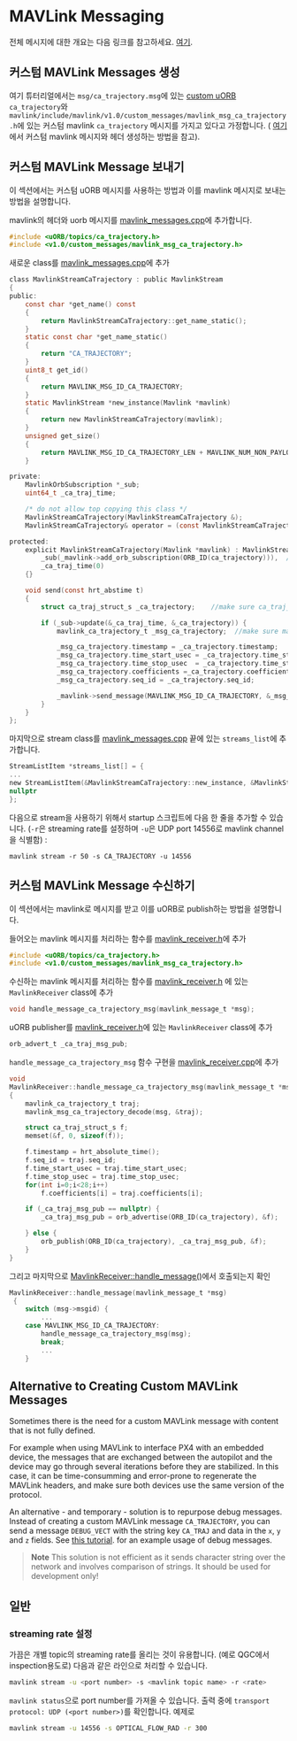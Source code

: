 # MAVLink Messaging
전체 메시지에 대한 개요는 다음 링크를 참고하세요. [여기](http://mavlink.org/messages/common).
## 커스텀 MAVLink Messages 생성
여기 튜터리얼에서는 `msg/ca_trajectory.msg`에 있는 [custom uORB](../middleware/uorb.md) `ca_trajectory`와 `mavlink/include/mavlink/v1.0/custom_messages/mavlink_msg_ca_trajectory.h`에 있는 커스텀 mavlink `ca_trajectory` 메시지를 가지고 있다고 가정합니다. (
[여기](http://qgroundcontrol.org/mavlink/create_new_mavlink_message)에서 커스텀 mavlink 메시지와 헤더 생성하는 방법을 참고).

## 커스텀 MAVLink Message 보내기
이 섹션에서는 커스텀 uORB 메시지를 사용하는 방법과 이를 mavlink 메시지로 보내는 방법을 설명합니다.

mavlink의 헤더와 uorb 메시지를 [mavlink_messages.cpp](https://github.com/PX4/Firmware/blob/master/src/modules/mavlink/mavlink_messages.cpp)에 추가합니다.

```C
#include <uORB/topics/ca_trajectory.h>
#include <v1.0/custom_messages/mavlink_msg_ca_trajectory.h>
```

새로운 class를 [mavlink_messages.cpp](https://github.com/PX4/Firmware/blob/master/src/modules/mavlink/mavlink_messages.cpp#L2193)에 추가

```C
class MavlinkStreamCaTrajectory : public MavlinkStream
{
public:
    const char *get_name() const
	{
		return MavlinkStreamCaTrajectory::get_name_static();
	}
	static const char *get_name_static()
	{
		return "CA_TRAJECTORY";
	}
	uint8_t get_id()
	{
		return MAVLINK_MSG_ID_CA_TRAJECTORY;
	}
	static MavlinkStream *new_instance(Mavlink *mavlink)
	{
		return new MavlinkStreamCaTrajectory(mavlink);
	}
	unsigned get_size()
	{
		return MAVLINK_MSG_ID_CA_TRAJECTORY_LEN + MAVLINK_NUM_NON_PAYLOAD_BYTES;
	}

private:
	MavlinkOrbSubscription *_sub;
	uint64_t _ca_traj_time;

	/* do not allow top copying this class */
	MavlinkStreamCaTrajectory(MavlinkStreamCaTrajectory &);
	MavlinkStreamCaTrajectory& operator = (const MavlinkStreamCaTrajectory &);

protected:
	explicit MavlinkStreamCaTrajectory(Mavlink *mavlink) : MavlinkStream(mavlink),
		_sub(_mavlink->add_orb_subscription(ORB_ID(ca_trajectory))),  // make sure you enter the name of your uORB topic here
		_ca_traj_time(0)
	{}

	void send(const hrt_abstime t)
	{
		struct ca_traj_struct_s _ca_trajectory;    //make sure ca_traj_struct_s is the definition of your uORB topic

		if (_sub->update(&_ca_traj_time, &_ca_trajectory)) {
			mavlink_ca_trajectory_t _msg_ca_trajectory;  //make sure mavlink_ca_trajectory_t is the definition of your custom mavlink message

			_msg_ca_trajectory.timestamp = _ca_trajectory.timestamp;
			_msg_ca_trajectory.time_start_usec = _ca_trajectory.time_start_usec;
			_msg_ca_trajectory.time_stop_usec  = _ca_trajectory.time_stop_usec;
			_msg_ca_trajectory.coefficients =_ca_trajectory.coefficients;
			_msg_ca_trajectory.seq_id = _ca_trajectory.seq_id;

			_mavlink->send_message(MAVLINK_MSG_ID_CA_TRAJECTORY, &_msg_ca_trajectory);
		}
	}
};
```

마지막으로 stream class를 [mavlink_messages.cpp](https://github.com/PX4/Firmware/blob/master/src/modules/mavlink/mavlink_messages.cpp) 끝에 있는 `streams_list`에 추가합니다.

```C
StreamListItem *streams_list[] = {
...
new StreamListItem(&MavlinkStreamCaTrajectory::new_instance, &MavlinkStreamCaTrajectory::get_name_static),
nullptr
};
```

다음으로 stream을 사용하기 위해서 startup 스크립트에 다음 한 줄을 추가할 수 있습니다. (`-r`은 streaming rate를 설정하며 `-u`은 UDP port 14556로 mavlink channel을 식별함) :

```
mavlink stream -r 50 -s CA_TRAJECTORY -u 14556
```


## 커스텀 MAVLink Message 수신하기
이 섹션에서는 mavlink로 메시지를 받고 이를 uORB로 publish하는 방법을 설명합니다.

들어오는 mavlink 메시지를 처리하는 함수를 [mavlink_receiver.h](https://github.com/PX4/Firmware/blob/master/src/modules/mavlink/mavlink_receiver.h#L77)에 추가

```C
#include <uORB/topics/ca_trajectory.h>
#include <v1.0/custom_messages/mavlink_msg_ca_trajectory.h>
```

수신하는 mavlink 메시지를 처리하는 함수를 [mavlink_receiver.h](https://github.com/PX4/Firmware/blob/master/src/modules/mavlink/mavlink_receiver.h#L140)
에 있는 `MavlinkReceiver` class에 추가

```C
void handle_message_ca_trajectory_msg(mavlink_message_t *msg);
```
uORB publisher를 [mavlink_receiver.h](https://github.com/PX4/Firmware/blob/master/src/modules/mavlink/mavlink_receiver.h#L195)에 있는 `MavlinkReceiver` class에 추가

```C
orb_advert_t _ca_traj_msg_pub;
```

`handle_message_ca_trajectory_msg` 함수 구현을 [mavlink_receiver.cpp](https://github.com/PX4/Firmware/blob/master/src/modules/mavlink/mavlink_receiver.cpp)에 추가

```C
void
MavlinkReceiver::handle_message_ca_trajectory_msg(mavlink_message_t *msg)
{
	mavlink_ca_trajectory_t traj;
	mavlink_msg_ca_trajectory_decode(msg, &traj);

	struct ca_traj_struct_s f;
	memset(&f, 0, sizeof(f));

	f.timestamp = hrt_absolute_time();
	f.seq_id = traj.seq_id;
	f.time_start_usec = traj.time_start_usec;
	f.time_stop_usec = traj.time_stop_usec;
	for(int i=0;i<28;i++)
		f.coefficients[i] = traj.coefficients[i];

	if (_ca_traj_msg_pub == nullptr) {
		_ca_traj_msg_pub = orb_advertise(ORB_ID(ca_trajectory), &f);

	} else {
		orb_publish(ORB_ID(ca_trajectory), _ca_traj_msg_pub, &f);
	}
}
```

그리고 마지막으로 [MavlinkReceiver::handle_message()](https://github.com/PX4/Firmware/blob/master/src/modules/mavlink/mavlink_receiver.cpp#L228)에서 호출되는지 확인

```C
MavlinkReceiver::handle_message(mavlink_message_t *msg)
 {
 	switch (msg->msgid) {
        ...
	case MAVLINK_MSG_ID_CA_TRAJECTORY:
		handle_message_ca_trajectory_msg(msg);
		break;
		...
 	}
```

## Alternative to Creating Custom MAVLink Messages
Sometimes there is the need for a custom MAVLink message with content that is not fully defined.

For example when using MAVLink to interface PX4 with an embedded device, the messages that are exchanged between the autopilot and the device may go through several iterations before they are stabilized.
In this case, it can be time-consumming and error-prone to regenerate the MAVLink headers, and make sure both devices use the same version of the protocol.

An alternative - and temporary - solution is to repurpose debug messages.
Instead of creating a custom MAVLink message `CA_TRAJECTORY`, you can send a message `DEBUG_VECT` with the string key `CA_TRAJ` and data in the `x`, `y` and `z` fields.
See [this tutorial](../debug/debug_values.md). for an example usage of debug messages.

> **Note** This solution is not efficient as it sends character string over the network and involves comparison of strings. It should be used for development only!

## 일반
### streaming rate 설정
가끔은 개별 topic의 streaming rate를 올리는 것이 유용합니다. (예로 QGC에서 inspection용도로) 다음과 같은 라인으로 처리할 수 있습니다.
```sh
mavlink stream -u <port number> -s <mavlink topic name> -r <rate>
```
```mavlink status```으로 port number를 가져올 수 있습니다. 출력 중에 ```transport protocol: UDP (<port number>)```를 확인합니다. 예제로
```sh
mavlink stream -u 14556 -s OPTICAL_FLOW_RAD -r 300
```

